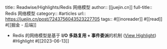 title:: Readwise/Highlights/Redis 网络模型
author:: [[juejin.cn]]
full-title:: Redis 网络模型
category:: #articles
url:: https://juejin.cn/post/7243756043523227705
tags:: #[[inoreader]] #[[read]] #[[掘金 - 后端]]

- Redis 的网络模型是基于 **I/O 多路复用 + 事件委派**的机制 ([View Highlight](https://read.readwise.io/read/01h2snvw02m94s53ma83eg27n2)) #Highlight #[[2023-06-13]]